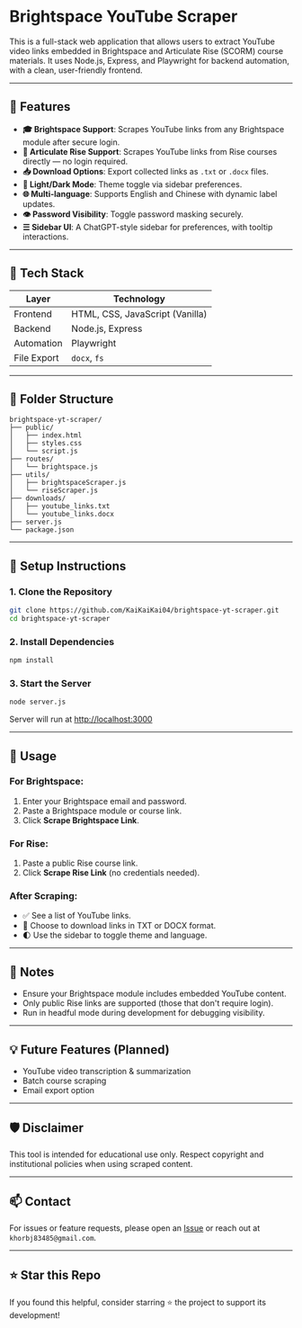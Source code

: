 # Brightspace YouTube Scraper

This is a full-stack web application that allows users to extract YouTube video links embedded in Brightspace and Articulate Rise (SCORM) course materials. It uses Node.js, Express, and Playwright for backend automation, with a clean, user-friendly frontend.

---

## 🚀 Features

* **🎓 Brightspace Support**: Scrapes YouTube links from any Brightspace module after secure login.
* **📘 Articulate Rise Support**: Scrapes YouTube links from Rise courses directly — no login required.
* **📥 Download Options**: Export collected links as `.txt` or `.docx` files.
* **🌙 Light/Dark Mode**: Theme toggle via sidebar preferences.
* **🌐 Multi-language**: Supports English and Chinese with dynamic label updates.
* **👁️ Password Visibility**: Toggle password masking securely.
* **☰ Sidebar UI**: A ChatGPT-style sidebar for preferences, with tooltip interactions.

---

## 🧱 Tech Stack

| Layer       | Technology                      |
| ----------- | ------------------------------- |
| Frontend    | HTML, CSS, JavaScript (Vanilla) |
| Backend     | Node.js, Express                |
| Automation  | Playwright                      |
| File Export | `docx`, `fs`                    |

---

## 📁 Folder Structure

```
brightspace-yt-scraper/
├── public/
│   ├── index.html
│   ├── styles.css
│   └── script.js
├── routes/
│   └── brightspace.js
├── utils/
│   ├── brightspaceScraper.js
│   └── riseScraper.js
├── downloads/
│   ├── youtube_links.txt
│   └── youtube_links.docx
├── server.js
└── package.json
```

---

## 🔧 Setup Instructions

### 1. Clone the Repository

```bash
git clone https://github.com/KaiKaiKai04/brightspace-yt-scraper.git
cd brightspace-yt-scraper
```

### 2. Install Dependencies

```bash
npm install
```

### 3. Start the Server

```bash
node server.js
```

Server will run at [http://localhost:3000](http://localhost:3000)

---

## 🧪 Usage

### For Brightspace:

1. Enter your Brightspace email and password.
2. Paste a Brightspace module or course link.
3. Click **Scrape Brightspace Link**.

### For Rise:

1. Paste a public Rise course link.
2. Click **Scrape Rise Link** (no credentials needed).

### After Scraping:

* ✅ See a list of YouTube links.
* 📄 Choose to download links in TXT or DOCX format.
* 🌓 Use the sidebar to toggle theme and language.

---

## 📌 Notes

* Ensure your Brightspace module includes embedded YouTube content.
* Only public Rise links are supported (those that don't require login).
* Run in headful mode during development for debugging visibility.

---

## 💡 Future Features (Planned)

* YouTube video transcription & summarization
* Batch course scraping
* Email export option

---

## 🛡️ Disclaimer

This tool is intended for educational use only. Respect copyright and institutional policies when using scraped content.

---

## 📫 Contact

For issues or feature requests, please open an [Issue](https://github.com/KaiKaiKai04/brightspace-yt-scraper/issues) or reach out at `khorbj83485@gmail.com`.

---

## ⭐ Star this Repo

If you found this helpful, consider starring ⭐ the project to support its development!
